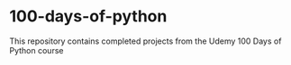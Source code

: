 # 100-days-of-python

This repository contains completed projects from the Udemy 100 Days of Python course
